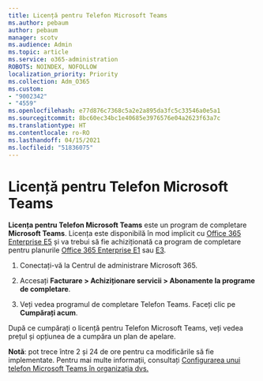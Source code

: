```yaml
---
title: Licență pentru Telefon Microsoft Teams
ms.author: pebaum
author: pebaum
manager: scotv
ms.audience: Admin
ms.topic: article
ms.service: o365-administration
ROBOTS: NOINDEX, NOFOLLOW
localization_priority: Priority
ms.collection: Adm_O365
ms.custom:
- "9002342"
- "4559"
ms.openlocfilehash: e77d876c7368c5a2e2a895da3fc5c33546a0e5a1
ms.sourcegitcommit: 8bc60ec34bc1e40685e3976576e04a2623f63a7c
ms.translationtype: HT
ms.contentlocale: ro-RO
ms.lasthandoff: 04/15/2021
ms.locfileid: "51836075"
---
```

# <a name="microsoft-teams-phone-license"></a>Licență pentru Telefon Microsoft Teams

**Licența pentru Telefon Microsoft Teams** este un program de completare **Microsoft Teams**. Licența este disponibilă în mod implicit cu [Office 365 Enterprise E5](https://www.microsoft.com/microsoft-365/business/office-365-enterprise-e5-business-software?rtc=1&activetab=pivot%3aoverviewtab) și va trebui să fie achiziționată ca program de completare pentru planurile [Office 365 Enterprise E1](https://products.office.com/business/office-365-enterprise-e1-business-software) sau [E3](https://products.office.com/business/office-365-enterprise-e3-business-software).

1. Conectați-vă la Centrul de administrare Microsoft 365.

2. Accesați **Facturare > Achiziționare servicii > Abonamente la programe de completare**. 

3. Veți vedea programul de completare Telefon Teams. Faceți clic pe **Cumpărați acum**.

După ce cumpărați o licență pentru Telefon Microsoft Teams, veți vedea prețul și opțiunea de a cumpăra un plan de apelare.

**Notă**: pot trece între 2 și 24 de ore pentru ca modificările să fie implementate. Pentru mai multe informații, consultați [Configurarea unui telefon Microsoft Teams în organizația dvs.](https://docs.microsoft.com/MicrosoftTeams/setting-up-your-phone-system) 

